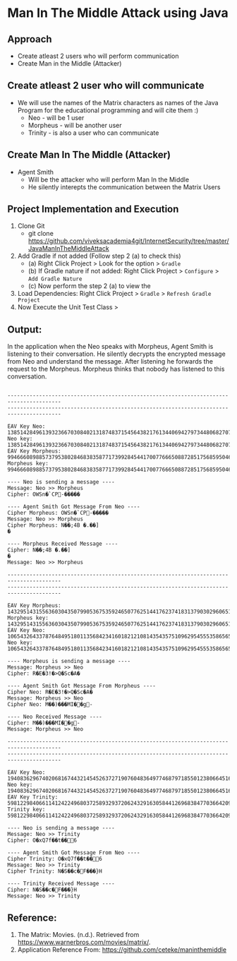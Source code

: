 # Man In The Middle Attack using Java

## Approach

- Create atleast 2 users who will perform communication
- Create Man in the Middle (Attacker)

## Create atleast 2 user who will communicate
 - We will use the names of the Matrix characters as names of the Java Program for the educational programming and will cite them :)
    * Neo - will be 1 user
    * Morpheus - will be another user
    * Trinity - is also a user who can communicate

## Create Man In The Middle (Attacker)
 - Agent Smith
    * Will be the attacker who will perform Man In the Middle
    * He silently interepts the communication between the Matrix Users
    

## Project Implementation and Execution
 1. Clone Git
    * git clone https://github.com/viveksacademia4git/InternetSecurity/tree/master/JavaManInTheMiddleAttack
 2. Add Gradle if not added (Follow step 2 (a) to check this)
    * (a) Right Click Project > Look for the option > `Gradle`
    * (b) If Gradle nature if not added: Right Click Project > `Configure` > `Add Gradle Nature`
    * (c) Now perform the step 2 (a) to view the 
 3. Load Dependencies: Right Click Project > `Gradle` > `Refresh Gradle Project`
 4. Now Execute the Unit Test Class > 


## Output:

In the application when the Neo speaks with Morpheus, Agent Smith is listening to their conversation. He silently decrypts the encrypted message from Neo and understand the message. After listening he forwards the request to the Morpheus. Morpheus thinks that nobody has listened to this conversation.

```

---------------------------------------------------------------------------------------
---------------------------------------------------------------------------------------

EAV Key Neo: 138514284961393236670308402131874837154564382176134406942797344806827078517864
Neo key: 138514284961393236670308402131874837154564382176134406942797344806827078517864
EAV Key Morpheus: 99466608988573795380284683835877173992845441700776665088728517568595046439187
Morpheus key: 99466608988573795380284683835877173992845441700776665088728517568595046439187

---- Neo is sending a message ----
Message: Neo >> Morpheus
Cipher: OWSn�`CP-�����

---- Agent Smith Got Message From Neo ----
Cipher Morpheus: OWSn�`CP-�����
Message: Neo >> Morpheus
Cipher Morpheus: N��;4B �.��]
�

---- Morpheus Received Message ----
Cipher: N��;4B �.��]
�
Message: Neo >> Morpheus

---------------------------------------------------------------------------------------
---------------------------------------------------------------------------------------

EAV Key Morpheus: 14329514315563603043507990536753592465077625144176237418313790302960651336674
Morpheus key: 14329514315563603043507990536753592465077625144176237418313790302960651336674
EAV Key Neo: 106543264337876484951801135684234160182121081435435751096295455535865652052942
Neo key: 106543264337876484951801135684234160182121081435435751096295455535865652052942

---- Morpheus is sending a message ----
Message: Morpheus >> Neo
Cipher: R�E�3!�>Q�Sc�A�

---- Agent Smith Got Message From Morpheus ----
Cipher Neo: R�E�3!�>Q�Sc�A�
Message: Morpheus >> Neo
Cipher Neo: M��)���MI��g-

---- Neo Received Message ----
Cipher: M��)���MI��g-
Message: Morpheus >> Neo

---------------------------------------------------------------------------------------
---------------------------------------------------------------------------------------

EAV Key Neo: 194083629674020681674432145452637271907604836497746879718550123806645160264016
Neo key: 194083629674020681674432145452637271907604836497746879718550123806645160264016
EAV Key Trinity: 59812298406611412422496803725893293720624329163058441269683847703664209571086
Trinity key: 59812298406611412422496803725893293720624329163058441269683847703664209571086

---- Neo is sending a message ----
Message: Neo >> Trinity
Cipher: O�xQ7f��t��6

---- Agent Smith Got Message From Neo ----
Cipher Trinity: O�xQ7f��t��6
Message: Neo >> Trinity
Cipher Trinity: N�S��c�F���}H

---- Trinity Received Message ----
Cipher: N�S��c�F���}H
Message: Neo >> Trinity

```



## Reference:
1. The Matrix: Movies. (n.d.). Retrieved from https://www.warnerbros.com/movies/matrix/.
2. Application Reference From: https://github.com/ceteke/maninthemiddle

